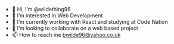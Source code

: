 - 👋 Hi, I’m @wildething96
- 👀 I’m interested in Web Development
- 🌱 I’m currently working with React and studying at Code Nation 
- 💞️ I’m looking to collaborate on a web based project
- 📫 How to reach me bwilde96@yahoo.co.uk

<!---
wildething96/wildething96 is a ✨ special ✨ repository because its `README.md` (this file) appears on your GitHub profile.
You can click the Preview link to take a look at your changes.
--->

